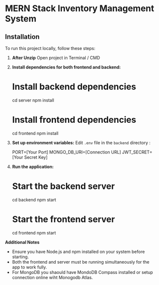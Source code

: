 # MERN Stack Inventory Management System

## Installation
To run this project locally, follow these steps:

1. **After Unzip**
   Open project in Terminal / CMD

2. **Install dependencies for both frontend and backend:**

   # Install backend dependencies
   cd server
   npm install

   # Install frontend dependencies
   cd frontend
   npm install

3. **Set up environment variables:**
   Edit `.env` file in the `backend` directory :

   PORT=[Your Port]
   MONGO_DB_URI=[Connection URL]
   JWT_SECRET=[Your Secret Key]


4. **Run the application:**
   
   # Start the backend server
   cd backend
   npm start

   # Start the frontend server
   cd frontend
   npm start


**Additional Notes**

   - Ensure you have Node.js and npm installed on your system before starting.
   - Both the frontend and server must be running simultaneously for the app to work fully.
   - For MongoDB you shaould have MondoDB Compass installed or setup connection online wiht  Monogodb Atlas.
